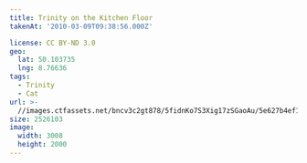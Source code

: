 ```yaml
---
title: Trinity on the Kitchen Floor
takenAt: '2010-03-09T09:38:56.000Z'

license: CC BY-ND 3.0
geo:
  lat: 50.103735
  lng: 8.76636
tags:
  - Trinity
  - Cat
url: >-
  //images.ctfassets.net/bncv3c2gt878/5fidnKo7S3Xig17zSGaoAu/5e627b4ef1e04392199a019bc7d7013e/trinity-on-the-kitchen-floor_4426846525_o
size: 2526103
image:
  width: 3008
  height: 2000
---
```


